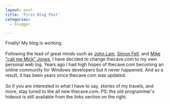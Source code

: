 ```yaml
---
layout: post
title: 'First Blog Post'
categories:
  - blogger

---
```


Finally!  My blog is working.
<br />
<br />Following the lead of great minds such as <a href="http://www.iunknown.com">John Lam</a>, <a href="http://www.pocketsoap.com/weblog/index.html">Simon Fell</a>, and <a href="http://www.mickjones.com">Mike "call me Mick" Jones</a>, I have decided to change thecave.com to my own personal web log.  Years ago I had high hopes of thecave.com becoming an online community for Windows developers but it never happened.  And as a result, it has been years since thecave.com was updated.
<br />
<br />So if you are interested in what I have to say, stories of my travels, and more, stay tuned to the all new thecave.com.  PS: the old programmer's hideout is still available from the links section on the right.
<br />
